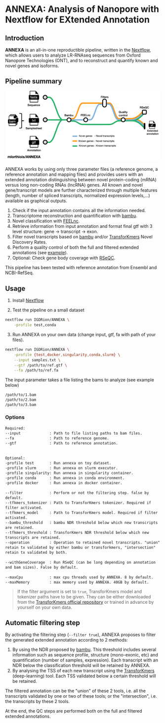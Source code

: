 # ANNEXA: Analysis of Nanopore with Nextflow for EXtended Annotation

## Introduction

**ANNEXA** is an all-in-one reproductible pipeline, written in the [Nextflow](https://nextflow.io), which allows users to analyze LR-RNAseq sequences from Oxford Nanopore Technologies (ONT), and to reconstruct and quantify known and novel genes and isoforms.

## Pipeline summary

![Metro map](./assets/metro_map.png)

ANNEXA works by using only three parameter files (a reference genome, a reference annotation and mapping files) and provides users with an extended annotation distinguishing between novel protein-coding (mRNA) versus long non-coding RNAs (lncRNA) genes. All known and novel gene/transcript models are further characterized through multiple features (length, number of spliced transcripts, normalized expression levels,...) available as graphical outputs.

1. Check if the input annotation contains all the information needed.
2. Transcriptome reconstruction and quantification with [bambu](https://github.com/GoekeLab/bambu).
3. Novel classification with [FEELnc](https://github.com/tderrien/FEELnc).
4. Retrieve information from input annotation and format final gtf with 3 level structure: gene -> transcript -> exon.
5. Filter novel transcripts based on [bambu](https://github.com/GoekeLab/bambu) and/or [TransforKmers](https://github.com/mlorthiois/transforkmers) Novel Discovery Rates.
6. Perform a quality control of both the full and filtered extended annotations (see [example](https://github.com/igdrion/ANNEXA/blob/master/examples/results/qc_gtf.pdf)).
7. Optional: Check gene body coverage with [RSeQC](http://rseqc.sourceforge.net/#genebody-coverage-py).

This pipeline has been tested with reference annotation from Ensembl and NCBI-RefSeq.

## Usage

1. Install [Nextflow](https://www.nextflow.io/docs/latest/getstarted.html#installation)

2. Test the pipeline on a small dataset

```sh
nextflow run IGDRion/ANNEXA \
    -profile test,conda
```

3. Run ANNEXA on your own data (change input, gtf, fa with path of your files).

```sh
nextflow run IGDRion/ANNEXA \
    -profile {test,docker,singularity,conda,slurm} \
    --input samples.txt \
    --gtf /path/to/ref.gtf \
    --fa /path/to/ref.fa
```

The input parameter takes a file listing the bams to analyze (see example below)

```
/path/to/1.bam
/path/to/2.bam
/path/to/3.bam
```

### Options

```
Required:
--input             : Path to file listing paths to bam files.
--fa                : Path to reference genome.
--gtf               : Path to reference annotation.


Optional:
-profile test       : Run annexa on toy dataset.
-profile slurm      : Run annexa on slurm executor.
-profile singularity: Run annexa in singularity container.
-profile conda      : Run annexa in conda environment.
-profile docker     : Run annexa in docker container.

--filter            : Perform or not the filtering step. false by default.
--tfkmers_tokenizer : Path to TransforKmers tokenizer. Required if filter activated.
--tfkmers_model     : Path to TransforKmers model. Required if filter activated.
--bambu_threshold   : bambu NDR threshold below which new transcripts are retained.
--tfkmers_threshold : TransforKmers NDR threshold below which new transcripts are retained.
--operation         : Operation to retained novel transcripts. "union" retain tx validated by either bambu or transforkmers, "intersection" retain tx validated by both.

--withGeneCoverage  : Run RSeQC (can be long depending on annotation and bam sizes). False by default.

--maxCpu            : max cpu threads used by ANNEXA. 8 by default.
--maxMemory         : max memory used by ANNEXA. 40GB by default.
```

> If the filter argument is set to `true`, TransforKmers model and tokenizer paths have to be given. They can be either downloaded from the [TransforKmers official repository](https://github.com/mlorthiois/TransforKmers) or trained in advance by yourself on your own data.

## Automatic filtering step

By activating the filtering step (`--filter true`), ANNEXA proposes to filter the generated extended annotation according to 2 methods:

1. By using the NDR proposed by [bambu](https://github.com/GoekeLab/bambu). This threshold includes several information such as sequence profile, structure (mono-exonic, etc) and quantification (number of samples, expression). Each transcript with an NDR below the classification threshold will be retained by ANNEXA.
2. By analysing the TSS of each new transcript using the [TransforKmers](https://github.com/mlorthiois/TransforKmers) (deep-learning) tool. Each TSS validated below a certain threshold will be retained.

The filtered annotation can be the "union" of these 2 tools, i.e. all the transcripts validated by one or two of these tools; or the "intersection", i.e. the transcripts by these 2 tools.

At the end, the QC steps are performed both on the full and filtered extended annotations.
